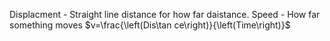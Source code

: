 Displacment - Straight line distance for how far daistance.
Speed - How far something moves
$v=\frac{\left(Dis\tan ce\right)}{\left(Time\right)}$
